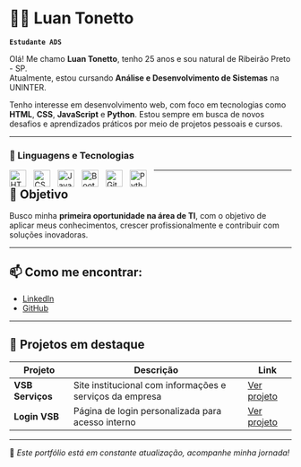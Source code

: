 # 👨‍💻 Luan Tonetto

**`Estudante ADS`**

Olá! Me chamo **Luan Tonetto**, tenho 25 anos e sou natural de Ribeirão Preto - SP.  
Atualmente, estou cursando **Análise e Desenvolvimento de Sistemas** na UNINTER.

Tenho interesse em desenvolvimento web, com foco em tecnologias como **HTML**, **CSS**, **JavaScript** e **Python**. Estou sempre em busca de novos desafios e aprendizados práticos por meio de projetos pessoais e cursos.

---

### 🤖 Linguagens e Tecnologias

<img 
    align="left" 
    alt="HTML"
    title="HTML" 
    width="30px" 
    style="padding-right: 10px;" 
    src="https://cdn.jsdelivr.net/gh/devicons/devicon@latest/icons/html5/html5-original.svg" 
/>
<img 
    align="left" 
    alt="CSS" 
    title="CSS"
    width="30px" 
    style="padding-right: 10px;" 
    src="https://cdn.jsdelivr.net/gh/devicons/devicon@latest/icons/css3/css3-original.svg" 
/>
<img 
    align="left" 
    alt="JavaScript" 
    title="JavaScript"
    width="30px" 
    style="padding-right: 10px;" 
    src="https://cdn.jsdelivr.net/gh/devicons/devicon@latest/icons/javascript/javascript-original.svg" 
/>

<img 
    align="left" 
    alt="Bootstrap"
    title="Bootstrap" 
    width="30px" 
    style="padding-right: 10px;" 
    src="https://cdn.jsdelivr.net/gh/devicons/devicon@latest/icons/bootstrap/bootstrap-original.svg" 
/>



<img 
    align="left" 
    alt="Git" 
    title="Git"
    width="30px" 
    style="padding-right: 10px;" 
    src="https://cdn.jsdelivr.net/gh/devicons/devicon@latest/icons/git/git-original.svg" 
/>

<img 
    align="left" 
    alt="Python" 
    title="Python"
    width="30px" 
    style="padding-right: 10px;" 
    src="https://cdn.jsdelivr.net/gh/devicons/devicon@latest/icons/python/python-original.svg" 
/>

---

## 🎯 Objetivo

Busco minha **primeira oportunidade na área de TI**, com o objetivo de aplicar meus conhecimentos, crescer profissionalmente e contribuir com soluções inovadoras.

---

## 📫 Como me encontrar:
- [LinkedIn](https://www.linkedin.com/in/luan-tonetto-471543345/)
- [GitHub](https://github.com/LuanTonetto)

---

## 🧠 Projetos em destaque

| Projeto | Descrição | Link |
|--------|------------|------|
| **VSB Serviços** | Site institucional com informações e serviços da empresa | [Ver projeto](https://luantonetto.github.io/VSB/) |
| **Login VSB** | Página de login personalizada para acesso interno | [Ver projeto](https://luantonetto.github.io/VSB-login/) |

---

📌 *Este portfólio está em constante atualização, acompanhe minha jornada!*
